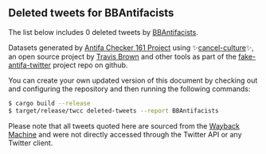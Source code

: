 ## Deleted tweets for BBAntifacists

The list below includes 0 deleted tweets by
[BBAntifacists](https://twitter.com/BBAntifacists).



Datasets generated by [Antifa Checker 161 Project](https://twitter.com/antifacheck161) using ✨[cancel-culture](https://github.com/travisbrown/cancel-culture)✨, an open source project by 
[Travis Brown](https://twitter.com/travisbrown) and other tools as part of the 
[fake-antifa-twitter](https://github.com/antifacheck161/fake-antifa-twitter) project repo on github.

You can create your own updated version of this document by checking out and configuring the
repository and then running the following commands:

```bash
$ cargo build --release
$ target/release/twcc deleted-tweets --report BBAntifacists
```

Please note that all tweets quoted here are sourced from the
[Wayback Machine](https://web.archive.org) and were not directly accessed through the Twitter API or
any Twitter client.

